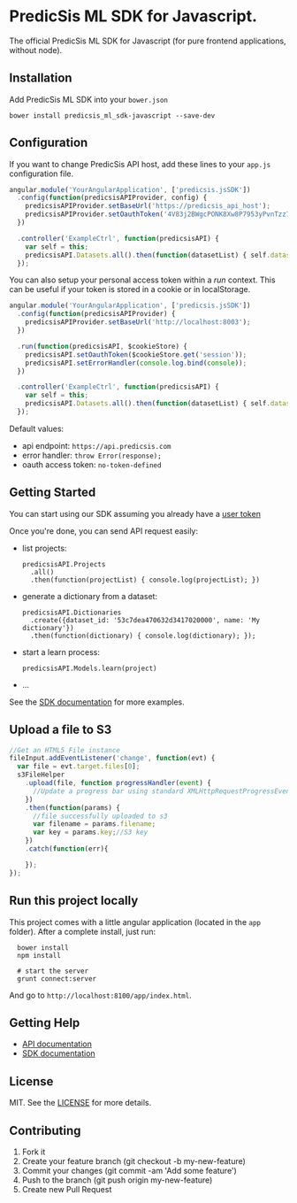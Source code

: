 # PredicSis ML SDK for Javascript.

The official PredicSis ML SDK for Javascript (for pure frontend applications, without node).

## Installation

Add PredicSis ML SDK into your `bower.json`

```shell
bower install predicsis_ml_sdk-javascript --save-dev
```

## Configuration

If you want to change PredicSis API host, add these lines to your `app.js` configuration file.

```javascript
angular.module('YourAngularApplication', ['predicsis.jsSDK'])
  .config(function(predicsisAPIProvider, config) {
    predicsisAPIProvider.setBaseUrl('https://predicsis_api_host');
    predicsisAPIProvider.setOauthToken('4V83j2BWgcPONK8Xw8P7953yPvnTzz784V83j2BWgcPONK8Xw8P7953yPvnTzz78');
  })

  .controller('ExampleCtrl', function(predicsisAPI) {
    var self = this;
    predicsisAPI.Datasets.all().then(function(datasetList) { self.datasets = datasetList; });
  });
```

You can also setup your personal access token within a _run_ context. This can be useful if your token is stored in a
cookie or in localStorage.

```javascript
angular.module('YourAngularApplication', ['predicsis.jsSDK'])
  .config(function(predicsisAPIProvider) {
    predicsisAPIProvider.setBaseUrl('http://localhost:8003');
  })

  .run(function(predicsisAPI, $cookieStore) {
    predicsisAPI.setOauthToken($cookieStore.get('session'));
    predicsisAPI.setErrorHandler(console.log.bind(console));
  })

  .controller('ExampleCtrl', function(predicsisAPI) {
    var self = this;
    predicsisAPI.Datasets.all().then(function(datasetList) { self.datasets = datasetList; });
  });
```

Default values:
- api endpoint: `https://api.predicsis.com`
- error handler: `throw Error(response);`
- oauth access token: `no-token-defined`

## Getting Started

You can start using our SDK assuming you already have a [user token](https://developer.predicsis.com/doc/v1/overview/oauth2/#get-authorization-from-a-user)

Once you're done, you can send API request easily:

- list projects: 
    ```
    predicsisAPI.Projects
      .all()
      .then(function(projectList) { console.log(projectList); })
    ```
- generate a dictionary from a dataset:
    ```
    predicsisAPI.Dictionaries
      .create({dataset_id: '53c7dea470632d3417020000', name: 'My dictionary'})
      .then(function(dictionary) { console.log(dictionary); });
    ```
- start a learn process:
    ```
    predicsisAPI.Models.learn(project)
    ```
- ...

See the [SDK documentation](http://yllieth.github.io/predicsis_ml_sdk-javascript) for more examples.

## Upload a file to S3

```javascript
//Get an HTML5 File instance
fileInput.addEventListener('change', function(evt) {
  var file = evt.target.files[0];
  s3FileHelper
    .upload(file, function progressHandler(event) {
      //Update a progress bar using standard XMLHttpRequestProgressEvent
    })
    .then(function(params) {
      //file successfully uploaded to s3
      var filename = params.filename;
      var key = params.key;//S3 key
    })
    .catch(function(err){

    });
});
```

## Run this project locally

This project comes with a little angular application (located in the `app` folder). After a complete install, just run:

```
  bower install
  npm install

  # start the server
  grunt connect:server
```

And go to `http://localhost:8100/app/index.html`.

## Getting Help

* [API documentation](https://developer.predicsis.com/doc/v1/overview/)
* [SDK documentation](http://yllieth.github.io/predicsis_ml_sdk-javascript)


## License

MIT. See the [LICENSE](https://github.com/yllieth/predicsis_ml_sdk-javascript/blob/master/LICENSE) for more details.


## Contributing

1. Fork it
2. Create your feature branch (git checkout -b my-new-feature)
3. Commit your changes (git commit -am 'Add some feature')
4. Push to the branch (git push origin my-new-feature)
5. Create new Pull Request
